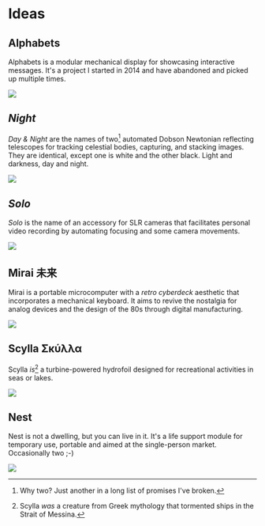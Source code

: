 # Ideas

## Alphabets
Alphabets is a modular mechanical display for showcasing interactive messages. It's a project I started in 2014 and have abandoned and picked up multiple times.

![](../../img/final/alphabets.webp)

## *Night*
*Day & Night* are the names of two[^101] automated Dobson Newtonian reflecting telescopes for tracking celestial bodies, capturing, and stacking images. They are identical, except one is white and the other black. Light and darkness, day and night.

![](../../img/final/daynight.webp)

[^101]: Why two? Just another in a long list of promises I've broken.

## *Solo*
*Solo* is the name of an accessory for SLR cameras that facilitates personal video recording by automating focusing and some camera movements.

![](../../img/final/solo.webp)


## Mirai 未来
Mirai is a portable microcomputer with a *retro cyberdeck* aesthetic that incorporates a mechanical keyboard. It aims to revive the nostalgia for analog devices and the design of the 80s through digital manufacturing.

![](../../img/final/mirai.webp)

## Scylla Σκύλλα
Scylla *is*[^102] a turbine-powered hydrofoil designed for recreational activities in seas or lakes.

![](../../img/final/scylla.webp)

[^102]: Scylla *was* a creature from Greek mythology that tormented ships in the Strait of Messina.

## Nest
Nest is not a dwelling, but you can live in it. It's a life support module for temporary use, portable and aimed at the single-person market. Occasionally two ;-) 

![](../../img/final/nest.webp)



